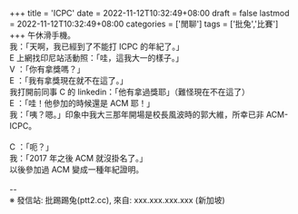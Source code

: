 +++
title = 'ICPC'
date = 2022-11-12T10:32:49+08:00
draft = false
lastmod = 2022-11-12T10:32:49+08:00
categories = ['閒聊']
tags = ['批兔','比賽']
+++
午休滑手機。<br>
我：「天啊，我已經到了不能打 ICPC 的年紀了。」<br>
E 上網找印尼站活動照：「哇，這我大一的樣子。」<br>
V ：「你有拿獎嗎？」<br>
E ：「我有拿獎現在就不在這了。」<br>
我打開前同事 C 的 linkedin：「他有拿過獎耶」（難怪現在不在這了）<br>
E ：「哇！他參加的時候還是 ACM 耶！」<br>
我：「咦？嗯。」印象中我大三那年開場是校長風波時的郭大維，所幸已非 ACM-ICPC。<br>
<br>
C ：「呃？」<br>
我：「2017 年之後 ACM 就沒掛名了。」<br>
以後參加過 ACM 變成一種年紀證明。<br>
<br>
--<br>
※ 發信站: 批踢踢兔(ptt2.cc), 來自: xxx.xxx.xxx.xxx (新加坡)<br>
